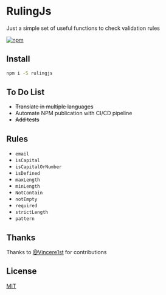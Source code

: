 # RulingJs

Just a simple set of useful functions to check validation rules

[![npm](https://img.shields.io/npm/v/rulingjs.svg)](https://www.npmjs.com/package/rulingjs)

## Install

```bash
npm i -S rulingjs
```

## To Do List

- ~~Translate in multiple languages~~
- Automate NPM publication with CI/CD pipeline
- ~~Add tests~~

## Rules

- `email`
- `isCapital`
- `isCapitalOrNumber`
- `isDefined`
- `maxLength`
- `minLength`
- `NotContain`
- `notEmpty`
- `required`
- `strictLength`
- `pattern`

## Thanks

Thanks to [@Vincere1st](https://github.com/Vincere1st) for contributions

## License

[MIT](http://opensource.org/licenses/MIT)
